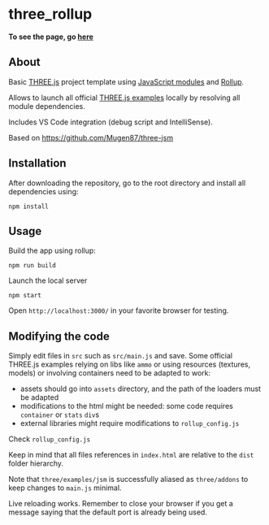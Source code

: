 # three_rollup

**To see the page, go [here](https://https://enzovenon.github.io/dist/index.html)** 
## About

Basic [THREE.js](https://threejs.org/) project template using [JavaScript modules](https://developer.mozilla.org/en-US/docs/Web/JavaScript/Guide/Modules) and [Rollup](https://rollupjs.org).

Allows to launch all official [THREE.js examples](https://threejs.org/examples) locally by resolving all module dependencies.

Includes VS Code integration (debug script and IntelliSense).

Based on https://github.com/Mugen87/three-jsm

## Installation

After downloading the repository, go to the root directory and install all dependencies using:


`npm install`



## Usage

Build the app using rollup:

`npm run build`


Launch the local server


`npm start`


Open `http://localhost:3000/` in your favorite browser for testing.


## Modifying the code

Simply edit files in `src` such as `src/main.js` and save.
Some official THREE.js examples relying on libs like `ammo` or using resources (textures, models) or involving containers need to be adapted to work:
- assets should go into `assets` directory, and the path of the loaders must be adapted
- modifications to the html might be needed: some code requires `container` or `stats` `div`s
- external libraries might require modifications to `rollup_config.js`

Check `rollup_config.js`

Keep in mind that all files references in `index.html` are relative to the `dist` folder hierarchy.

Note that `three/examples/jsm` is successfully aliased as `three/addons` to keep changes to `main.js` minimal.

Live reloading works.
Remember to close your browser if you get a message saying that the default port is already being used.

